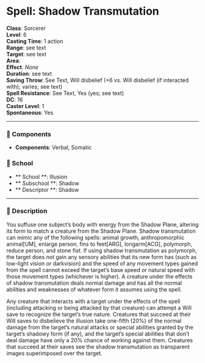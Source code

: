 
# Spell: Shadow Transmutation
**Class**: Sorcerer  
**Level**: 6  
**Casting Time**: 1 action  
**Range**: see text  
**Target**: see text  
**Area**:   
**Effect**: _None_  
**Duration**: see text  
**Saving Throw**: See Text, Will disbelief (+6 vs. Will disbelief (if interacted with); varies; see text)  
**Spell Resistance**: See Text, Yes (yes; see text)  
**DC**: 16  
**Caster Level**: 1  
**Spontaneous**: Yes

---

### 🔮 Components
- **Components**: Verbal, Somatic

### 🏫 School
- ** School **: Illusion
- ** Subschool **: Shadow
- ** Descriptor **: Shadow
---

### 📜 Description
You suffuse one subject’s body with energy from the Shadow Plane, altering its form to match a creature from the Shadow Plane. Shadow transmutation can mimic any of the following spells: animal growth, anthropomorphic animal[UM], enlarge person, fins to feet[ARG], longarm[ACG], polymorph, reduce person, and stone fist. If using shadow transmutation as polymorph, the target does not gain any sensory abilities that its new form has (such as low-light vision or darkvision) and the speed of any movement types gained from the spell cannot exceed the target’s base speed or natural speed with those movement types (whichever is higher). A creature under the effects of shadow transmutation deals normal damage and has all the normal abilities and weaknesses of whatever form it assumes using the spell.

Any creature that interacts with a target under the effects of the spell (including attacking or being attacked by that creature) can attempt a Will save to recognize the target’s true nature. Creatures that succeed at their Will saves to disbelieve the illusion take one-fifth (20%) of the normal damage from the target’s natural attacks or special abilities granted by the target’s shadowy form (if any), and the target’s special abilities that don’t deal damage have only a 20% chance of working against them. Creatures that succeed at their saves see the shadow transmutation as transparent images superimposed over the target.
